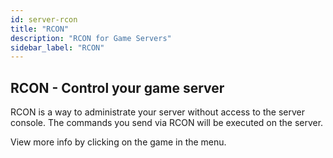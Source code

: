 ```yaml
---
id: server-rcon
title: "RCON"
description: "RCON for Game Servers"
sidebar_label: "RCON"
---
```


## RCON - Control your game server

RCON is a way to administrate your server without access to the server console. The commands you send via RCON will be executed on the server.

View more info by clicking on the game in the menu. 